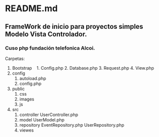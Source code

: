 # README.md
## FrameWork de inicio para proyectos simples Modelo Vista Controlador.
### Cuso php fundación telefonica Alcoi.

Carpetas:

1. Bootstrap
    1. Config.php
    2. Database.php
    3. Request.php
    4. View.php
2. config
    1. autoload.php
    2. config.php
3. public
    1. css
    2. images
    3. js
4. src
    1. controller
        UserController.php
    2. model
        UserModel.php
    3. repository
        EventRepository.php
        UserRepository.php
    4. viewes
